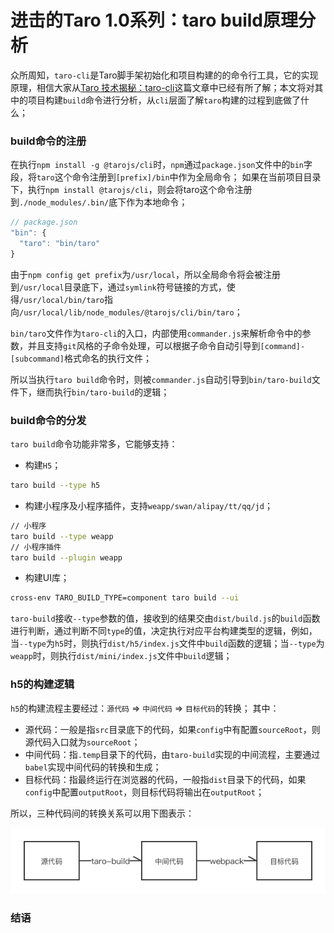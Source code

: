 # 进击的Taro 1.0系列：taro build原理分析

众所周知，`taro-cli`是Taro脚手架初始化和项目构建的的命令行工具，它的实现原理，相信大家从[Taro 技术揭秘：taro-cli](https://juejin.im/post/5b3ce041e51d45194832aaf6)这篇文章中已经有所了解；本文将对其中的项目构建`build`命令进行分析，从`cli`层面了解`taro`构建的过程到底做了什么；

### build命令的注册

在执行`npm install -g @tarojs/cli`时，`npm`通过`package.json`文件中的`bin`字段，将`taro`这个命令注册到`[prefix]/bin`中作为全局命令； 
如果在当前项目目录下，执行`npm install @tarojs/cli`，则会将taro这个命令注册到`./node_modules/.bin/`底下作为本地命令；

```js
// package.json
"bin": {
  "taro": "bin/taro"
}
```

由于`npm config get prefix`为`/usr/local`，所以全局命令将会被注册到`/usr/local`目录底下，通过`symlink`符号链接的方式，使得`/usr/local/bin/taro`指向`/usr/local/lib/node_modules/@tarojs/cli/bin/taro`； 

`bin/taro`文件作为`taro-cli`的入口，内部使用`commander.js`来解析命令中的参数，并且支持`git`风格的子命令处理，可以根据子命令自动引导到`[command]-[subcommand]`格式命名的执行文件； 

所以当执行`taro build`命令时，则被`commander.js`自动引导到`bin/taro-build`文件下，继而执行`bin/taro-build`的逻辑； 

### build命令的分发

`taro build`命令功能非常多，它能够支持：

- 构建`H5`；
```sh
taro build --type h5
```
- 构建小程序及小程序插件，支持`weapp/swan/alipay/tt/qq/jd`；
```sh
// 小程序
taro build --type weapp
// 小程序插件
taro build --plugin weapp
```
- 构建UI库；
```sh
cross-env TARO_BUILD_TYPE=component taro build --ui
```

`taro-build`接收`--type`参数的值，接收到的结果交由`dist/build.js`的`build`函数进行判断，通过判断不同`type`的值，决定执行对应平台构建类型的逻辑，例如，当`--type`为`h5`时，则执行`dist/h5/index.js`文件中`build`函数的逻辑；当`--type`为`weapp`时，则执行`dist/mini/index.js`文件中`build`逻辑；

### h5的构建逻辑

`h5`的构建流程主要经过：`源代码` => `中间代码` => `目标代码`的转换； 其中：

- 源代码：一般是指`src`目录底下的代码，如果`config`中有配置`sourceRoot`，则源代码入口就为`sourceRoot`；
- 中间代码：指`.temp`目录下的代码，由`taro-build`实现的中间流程，主要通过`babel`实现中间代码的转换和生成；
- 目标代码：指最终运行在浏览器的代码，一般指`dist`目录下的代码，如果`config`中配置`outputRoot`，则目标代码将输出在`outputRoot`；

所以，三种代码间的转换关系可以用下图表示：

![](./images/taro-build-workflow.png)

### 结语